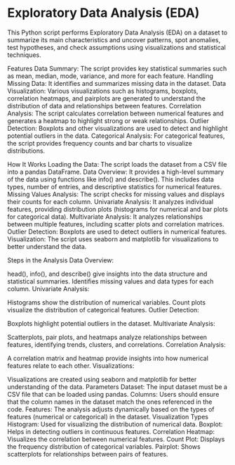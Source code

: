 # Exploratory Data Analysis (EDA)
This Python script performs Exploratory Data Analysis (EDA) on a dataset to summarize its main characteristics and uncover patterns, spot anomalies, test hypotheses, and check assumptions using visualizations and statistical techniques.

Features
Data Summary: The script provides key statistical summaries such as mean, median, mode, variance, and more for each feature.
Handling Missing Data: It identifies and summarizes missing data in the dataset.
Data Visualization: Various visualizations such as histograms, boxplots, correlation heatmaps, and pairplots are generated to understand the distribution of data and relationships between features.
Correlation Analysis: The script calculates correlation between numerical features and generates a heatmap to highlight strong or weak relationships.
Outlier Detection: Boxplots and other visualizations are used to detect and highlight potential outliers in the data.
Categorical Analysis: For categorical features, the script provides frequency counts and bar charts to visualize distributions.

How It Works
Loading the Data: The script loads the dataset from a CSV file into a pandas DataFrame.
Data Overview: It provides a high-level summary of the data using functions like info() and describe(). This includes data types, number of entries, and descriptive statistics for numerical features.
Missing Values Analysis: The script checks for missing values and displays their counts for each column.
Univariate Analysis: It analyzes individual features, providing distribution plots (histograms for numerical and bar plots for categorical data).
Multivariate Analysis: It analyzes relationships between multiple features, including scatter plots and correlation matrices.
Outlier Detection: Boxplots are used to detect outliers in numerical features.
Visualization: The script uses seaborn and matplotlib for visualizations to better understand the data.

Steps in the Analysis
Data Overview:

head(), info(), and describe() give insights into the data structure and statistical summaries.
Identifies missing values and data types for each column.
Univariate Analysis:

Histograms show the distribution of numerical variables.
Count plots visualize the distribution of categorical features.
Outlier Detection:

Boxplots highlight potential outliers in the dataset.
Multivariate Analysis:

Scatterplots, pair plots, and heatmaps analyze relationships between features, identifying trends, clusters, and correlations.
Correlation Analysis:

A correlation matrix and heatmap provide insights into how numerical features relate to each other.
Visualizations:

Visualizations are created using seaborn and matplotlib for better understanding of the data.
Parameters
Dataset: The input dataset must be a CSV file that can be loaded using pandas.
Columns: Users should ensure that the column names in the dataset match the ones referenced in the code.
Features: The analysis adjusts dynamically based on the types of features (numerical or categorical) in the dataset.
Visualization Types
Histogram: Used for visualizing the distribution of numerical data.
Boxplot: Helps in detecting outliers in continuous features.
Correlation Heatmap: Visualizes the correlation between numerical features.
Count Plot: Displays the frequency distribution of categorical variables.
Pairplot: Shows scatterplots for relationships between pairs of features.

